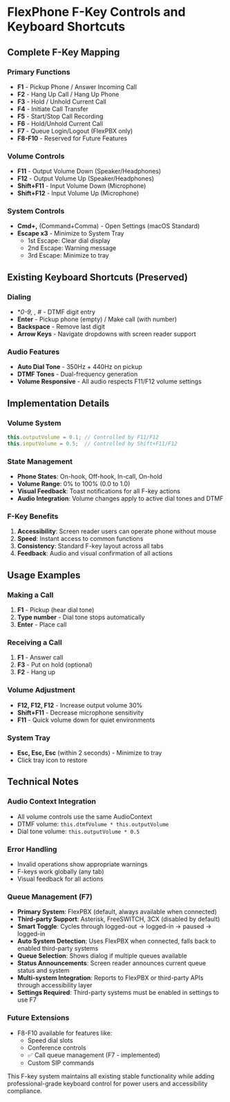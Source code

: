 # FlexPhone F-Key Controls and Keyboard Shortcuts

## Complete F-Key Mapping

### Primary Functions
- **F1** - Pickup Phone / Answer Incoming Call
- **F2** - Hang Up Call / Hang Up Phone
- **F3** - Hold / Unhold Current Call
- **F4** - Initiate Call Transfer
- **F5** - Start/Stop Call Recording
- **F6** - Hold/Unhold Current Call
- **F7** - Queue Login/Logout (FlexPBX only)
- **F8-F10** - Reserved for Future Features

### Volume Controls
- **F11** - Output Volume Down (Speaker/Headphones)
- **F12** - Output Volume Up (Speaker/Headphones)
- **Shift+F11** - Input Volume Down (Microphone)
- **Shift+F12** - Input Volume Up (Microphone)

### System Controls
- **Cmd+,** (Command+Comma) - Open Settings (macOS Standard)
- **Escape x3** - Minimize to System Tray
  - 1st Escape: Clear dial display
  - 2nd Escape: Warning message
  - 3rd Escape: Minimize to tray

## Existing Keyboard Shortcuts (Preserved)

### Dialing
- **0-9, *, #** - DTMF digit entry
- **Enter** - Pickup phone (empty) / Make call (with number)
- **Backspace** - Remove last digit
- **Arrow Keys** - Navigate dropdowns with screen reader support

### Audio Features
- **Auto Dial Tone** - 350Hz + 440Hz on pickup
- **DTMF Tones** - Dual-frequency generation
- **Volume Responsive** - All audio respects F11/F12 volume settings

## Implementation Details

### Volume System
```javascript
this.outputVolume = 0.1; // Controlled by F11/F12
this.inputVolume = 0.5;  // Controlled by Shift+F11/F12
```

### State Management
- **Phone States**: On-hook, Off-hook, In-call, On-hold
- **Volume Range**: 0% to 100% (0.0 to 1.0)
- **Visual Feedback**: Toast notifications for all F-key actions
- **Audio Integration**: Volume changes apply to active dial tones and DTMF

### F-Key Benefits
1. **Accessibility**: Screen reader users can operate phone without mouse
2. **Speed**: Instant access to common functions
3. **Consistency**: Standard F-key layout across all tabs
4. **Feedback**: Audio and visual confirmation of all actions

## Usage Examples

### Making a Call
1. **F1** - Pickup (hear dial tone)
2. **Type number** - Dial tone stops automatically
3. **Enter** - Place call

### Receiving a Call
1. **F1** - Answer call
2. **F3** - Put on hold (optional)
3. **F2** - Hang up

### Volume Adjustment
- **F12, F12, F12** - Increase output volume 30%
- **Shift+F11** - Decrease microphone sensitivity
- **F11** - Quick volume down for quiet environments

### System Tray
- **Esc, Esc, Esc** (within 2 seconds) - Minimize to tray
- Click tray icon to restore

## Technical Notes

### Audio Context Integration
- All volume controls use the same AudioContext
- DTMF volume: `this.dtmfVolume * this.outputVolume`
- Dial tone volume: `this.outputVolume * 0.5`

### Error Handling
- Invalid operations show appropriate warnings
- F-keys work globally (any tab)
- Visual feedback for all actions

### Queue Management (F7)
- **Primary System**: FlexPBX (default, always available when connected)
- **Third-party Support**: Asterisk, FreeSWITCH, 3CX (disabled by default)
- **Smart Toggle**: Cycles through logged-out → logged-in → paused → logged-in
- **Auto System Detection**: Uses FlexPBX when connected, falls back to enabled third-party systems
- **Queue Selection**: Shows dialog if multiple queues available
- **Status Announcements**: Screen reader announces current queue status and system
- **Multi-system Integration**: Reports to FlexPBX or third-party APIs through accessibility layer
- **Settings Required**: Third-party systems must be enabled in settings to use F7

### Future Extensions
- F8-F10 available for features like:
  - Speed dial slots
  - Conference controls
  - ✅ Call queue management (F7 - implemented)
  - Custom SIP commands

This F-key system maintains all existing stable functionality while adding professional-grade keyboard control for power users and accessibility compliance.